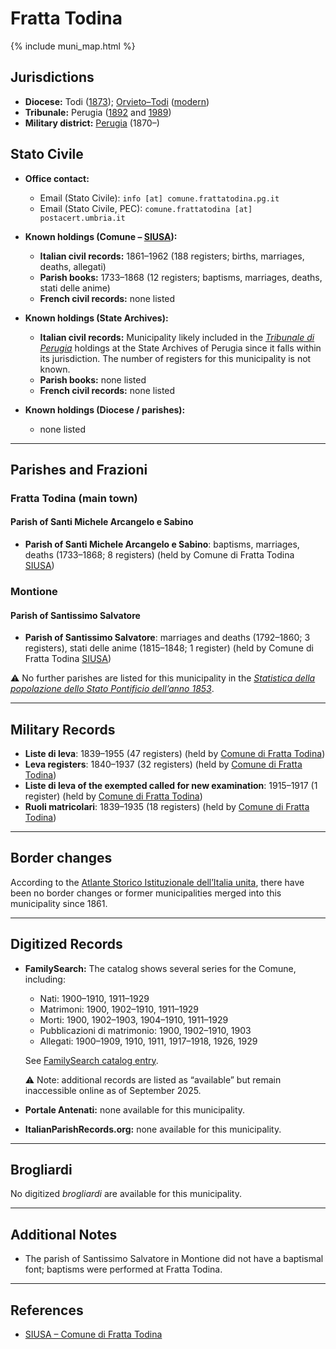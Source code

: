 # Fratta Todina

{% include muni_map.html %}

## Jurisdictions

* **Diocese:** Todi ([1873](https://www.google.it/books/edition/Il_libro_de_comuni_del_Regno_d_Italia_co/WF9mfeJJcDEC?gbpv=1)); [Orvieto–Todi](../dio/orvieto_todi.md) ([modern](https://www.chiesacattolica.it/annuario-cei/ricerca-parrocchie/))
* **Tribunale:** Perugia ([1892](https://www.google.it/books/edition/Bollettino_ufficiale_del_Ministero_di_gr/kRXd4t5fK-0C?hl=en&gbpv=1&pg=PA457&printsec=frontcover) and [1989](https://www.google.it/books/edition/Gazzetta_ufficiale_della_Repubblica_ital/-Z6nogg-qMQC?hl=en&gbpv=1&pg=RA8-PA38&printsec=frontcover))
* **Military district:** [Perugia](../mil/perugia.md) (1870–)

## Stato Civile

* **Office contact:**

  * Email (Stato Civile): `info [at] comune.frattatodina.pg.it`
  * Email (Stato Civile, PEC): `comune.frattatodina [at] postacert.umbria.it`

* **Known holdings (Comune – [SIUSA](https://siusa-archivi.cultura.gov.it/cgi-bin/siusa/pagina.pl?TipoPag=comparc&Chiave=262040)):**

  * **Italian civil records:** 1861–1962 (188 registers; births, marriages, deaths, allegati)
  * **Parish books:** 1733–1868 (12 registers; baptisms, marriages, deaths, stati delle anime)
  * **French civil records:** none listed

* **Known holdings (State Archives):**

  * **Italian civil records:** Municipality likely included in the *[Tribunale di Perugia](http://dati.san.beniculturali.it/SAN/complarc_IT-AS-PG_san.cat.complArch.96907)* holdings at the State Archives of Perugia since it falls within its jurisdiction. The number of registers for this municipality is not known.
  * **Parish books:** none listed
  * **French civil records:** none listed

* **Known holdings (Diocese / parishes):**

  * none listed

---

## Parishes and Frazioni

### Fratta Todina (main town)

#### Parish of Santi Michele Arcangelo e Sabino

* **Parish of Santi Michele Arcangelo e Sabino**: baptisms, marriages, deaths (1733–1868; 8 registers) (held by Comune di Fratta Todina [SIUSA](https://siusa-archivi.cultura.gov.it/cgi-bin/siusa/pagina.pl?TipoPag=comparc&Chiave=262040))

### Montione

#### Parish of Santissimo Salvatore

* **Parish of Santissimo Salvatore**: marriages and deaths (1792–1860; 3 registers), stati delle anime (1815–1848; 1 register) (held by Comune di Fratta Todina [SIUSA](https://siusa-archivi.cultura.gov.it/cgi-bin/siusa/pagina.pl?TipoPag=comparc&Chiave=262040))

⚠️ No further parishes are listed for this municipality in the *[Statistica della popolazione dello Stato Pontificio dell’anno 1853](https://www.google.it/books/edition/Statistics_della_popolazione_dello_Stato/v6dCAQAAMAAJ)*.

---

## Military Records

* **Liste di leva**: 1839–1955 (47 registers) (held by [Comune di Fratta Todina](https://siusa-archivi.cultura.gov.it/cgi-bin/siusa/pagina.pl?TipoPag=comparc&Chiave=169231&RicVM=ricercasemplice&RicProgetto=reg%2dumb&RicPag=2&RicFrmRicSemplice=Liste%20di%20leva&RicSez=complessi))
* **Leva registers**: 1840–1937 (32 registers) (held by [Comune di Fratta Todina](https://siusa-archivi.cultura.gov.it/cgi-bin/siusa/pagina.pl?TipoPag=comparc&Chiave=169231&RicVM=ricercasemplice&RicProgetto=reg%2dumb&RicPag=2&RicFrmRicSemplice=Liste%20di%20leva&RicSez=complessi))
* **Liste di leva of the exempted called for new examination**: 1915–1917 (1 register) (held by [Comune di Fratta Todina](https://siusa-archivi.cultura.gov.it/cgi-bin/siusa/pagina.pl?TipoPag=comparc&Chiave=169231&RicVM=ricercasemplice&RicProgetto=reg%2dumb&RicPag=2&RicFrmRicSemplice=Liste%20di%20leva&RicSez=complessi))
* **Ruoli matricolari**: 1839–1935 (18 registers) (held by [Comune di Fratta Todina](https://siusa-archivi.cultura.gov.it/cgi-bin/siusa/pagina.pl?TipoPag=comparc&Chiave=169231&RicVM=ricercasemplice&RicProgetto=reg%2dumb&RicPag=2&RicFrmRicSemplice=Liste%20di%20leva&RicSez=complessi))

---

## Border changes

According to the [Atlante Storico Istituzionale dell’Italia unita](http://dati.san.beniculturali.it/asi/local/), there have been no border changes or former municipalities merged into this municipality since 1861.

---

## Digitized Records

* **FamilySearch:** The catalog shows several series for the Comune, including:

  * Nati: 1900–1910, 1911–1929
  * Matrimoni: 1900, 1902–1910, 1911–1929
  * Morti: 1900, 1902–1903, 1904–1910, 1911–1929
  * Pubblicazioni di matrimonio: 1900, 1902–1910, 1903
  * Allegati: 1900–1909, 1910, 1911, 1917–1918, 1926, 1929

  See [FamilySearch catalog entry](https://www.familysearch.org/en/search/catalog/834749).

  ⚠️ Note: additional records are listed as “available” but remain inaccessible online as of September 2025.

* **Portale Antenati:** none available for this municipality.

* **ItalianParishRecords.org:** none available for this municipality.

---

## Brogliardi

No digitized *brogliardi* are available for this municipality.

---

## Additional Notes

* The parish of Santissimo Salvatore in Montione did not have a baptismal font; baptisms were performed at Fratta Todina.

---

## References

* [SIUSA – Comune di Fratta Todina](https://siusa-archivi.cultura.gov.it/cgi-bin/siusa/pagina.pl?TipoPag=comparc&Chiave=262040)
